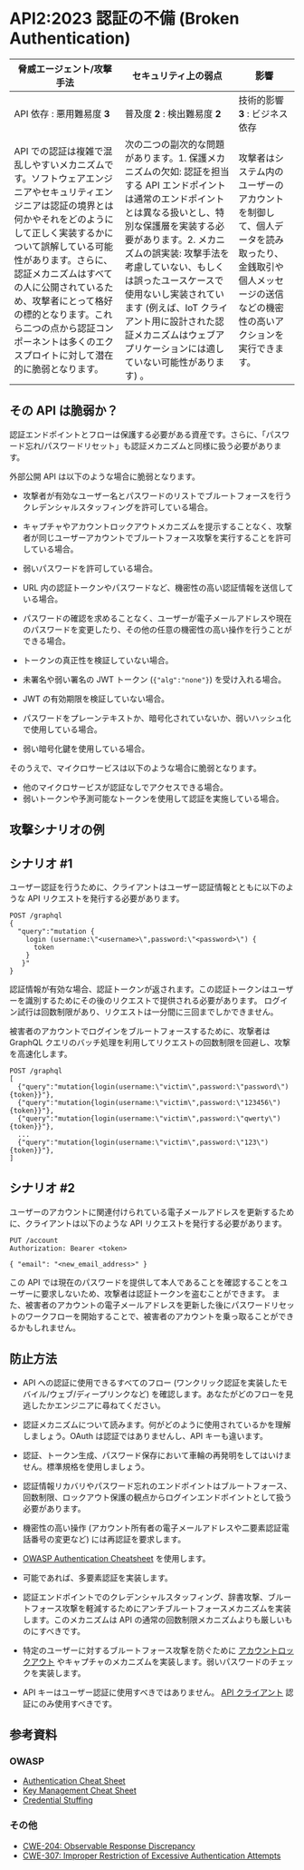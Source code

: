 API2:2023 認証の不備 (Broken Authentication)
============================================

| 脅威エージェント/攻撃手法 | セキュリティ上の弱点 | 影響 |
| - | - | - |
| API 依存 : 悪用難易度 **3** | 普及度 **2** : 検出難易度 **2** | 技術的影響 **3** : ビジネス依存 |
| API での認証は複雑で混乱しやすいメカニズムです。ソフトウェアエンジニアやセキュリティエンジニアは認証の境界とは何かやそれをどのようにして正しく実装するかについて誤解している可能性があります。さらに、認証メカニズムはすべての人に公開されているため、攻撃者にとって格好の標的となります。これら二つの点から認証コンポーネントは多くのエクスプロイトに対して潜在的に脆弱となります。 | 次の二つの副次的な問題があります。1. 保護メカニズムの欠如: 認証を担当する API エンドポイントは通常のエンドポイントとは異なる扱いとし、特別な保護層を実装する必要があります。2. メカニズムの誤実装: 攻撃手法を考慮していない、もしくは誤ったユースケースで使用ないし実装されています (例えば、IoT クライアント用に設計された認証メカニズムはウェブアプリケーションには適していない可能性があります) 。 | 攻撃者はシステム内のユーザーのアカウントを制御して、個人データを読み取ったり、金銭取引や個人メッセージの送信などの機密性の高いアクションを実行できます。 |

## その API は脆弱か？

認証エンドポイントとフローは保護する必要がある資産です。さらに、「パスワード忘れ/パスワードリセット」も認証メカニズムと同様に扱う必要があります。


外部公開 API は以下のような場合に脆弱となります。

* 攻撃者が有効なユーザー名とパスワードのリストでブルートフォースを行うクレデンシャルスタッフィングを許可している場合。

* キャプチャやアカウントロックアウトメカニズムを提示することなく、攻撃者が同じユーザーアカウントでブルートフォース攻撃を実行することを許可している場合。

* 弱いパスワードを許可している場合。
* URL 内の認証トークンやパスワードなど、機密性の高い認証情報を送信している場合。

* パスワードの確認を求めることなく、ユーザーが電子メールアドレスや現在のパスワードを変更したり、その他の任意の機密性の高い操作を行うことができる場合。

* トークンの真正性を検証していない場合。
* 未署名や弱い署名の JWT トークン (`{"alg":"none"}`) を受け入れる場合。
* JWT の有効期限を検証していない場合。
* パスワードをプレーンテキストか、暗号化されていないか、弱いハッシュ化で使用している場合。
* 弱い暗号化鍵を使用している場合。

そのうえで、マイクロサービスは以下のような場合に脆弱となります。

* 他のマイクロサービスが認証なしでアクセスできる場合。
* 弱いトークンや予測可能なトークンを使用して認証を実施している場合。

## 攻撃シナリオの例

## シナリオ #1

ユーザー認証を行うために、クライアントはユーザー認証情報とともに以下のような API リクエストを発行する必要があります。


```
POST /graphql
{
  "query":"mutation {
    login (username:\"<username>\",password:\"<password>\") {
      token
    }
   }"
}
```

認証情報が有効な場合、認証トークンが返されます。この認証トークンはユーザーを識別するためにその後のリクエストで提供される必要があります。
ログイン試行は回数制限があり、リクエストは一分間に三回までしかできません。



被害者のアカウントでログインをブルートフォースするために、攻撃者は GraphQL クエリのバッチ処理を利用してリクエストの回数制限を回避し、攻撃を高速化します。


```
POST /graphql
[
  {"query":"mutation{login(username:\"victim\",password:\"password\"){token}}"},
  {"query":"mutation{login(username:\"victim\",password:\"123456\"){token}}"},
  {"query":"mutation{login(username:\"victim\",password:\"qwerty\"){token}}"},
  ...
  {"query":"mutation{login(username:\"victim\",password:\"123\"){token}}"},
]
```

## シナリオ #2

ユーザーのアカウントに関連付けられている電子メールアドレスを更新するために、クライアントは以下のような API リクエストを発行する必要があります。


```
PUT /account
Authorization: Bearer <token>

{ "email": "<new_email_address>" }
```

この API では現在のパスワードを提供して本人であることを確認することをユーザーに要求しないため、攻撃者は認証トークンを盗むことができます。
また、被害者のアカウントの電子メールアドレスを更新した後にパスワードリセットのワークフローを開始することで、被害者のアカウントを乗っ取ることができるかもしれません。




## 防止方法

* API への認証に使用できるすべてのフロー (ワンクリック認証を実装したモバイル/ウェブ/ディープリンクなど) を確認します。あなたがどのフローを見逃したかエンジニアに尋ねてください。


* 認証メカニズムについて読みます。何がどのように使用されているかを理解しましょう。OAuth は認証ではありませんし、API キーも違います。

* 認証、トークン生成、パスワード保存において車輪の再発明をしてはいけません。標準規格を使用しましょう。

* 認証情報リカバリやパスワード忘れのエンドポイントはブルートフォース、回数制限、ロックアウト保護の観点からログインエンドポイントとして扱う必要があります。

* 機密性の高い操作 (アカウント所有者の電子メールアドレスや二要素認証電話番号の変更など) には再認証を要求します。

* [OWASP Authentication Cheatsheet][1] を使用します。
* 可能であれば、多要素認証を実装します。
* 認証エンドポイントでのクレデンシャルスタッフィング、辞書攻撃、ブルートフォース攻撃を軽減するためにアンチブルートフォースメカニズムを実装します。このメカニズムは API の通常の回数制限メカニズムよりも厳しいものにすべきです。



* 特定のユーザーに対するブルートフォース攻撃を防ぐために [アカウントロックアウト][2] やキャプチャのメカニズムを実装します。弱いパスワードのチェックを実装します。

* API キーはユーザー認証に使用すべきではありません。 [API クライアント][3] 認証にのみ使用すべきです。


## 参考資料

### OWASP

* [Authentication Cheat Sheet][1]
* [Key Management Cheat Sheet][4]
* [Credential Stuffing][5]

### その他

* [CWE-204: Observable Response Discrepancy][6]
* [CWE-307: Improper Restriction of Excessive Authentication Attempts][7]

[1]: https://cheatsheetseries.owasp.org/cheatsheets/Authentication_Cheat_Sheet.html
[2]: https://owasp.org/www-project-web-security-testing-guide/latest/4-Web_Application_Security_Testing/04-Authentication_Testing/03-Testing_for_Weak_Lock_Out_Mechanism(OTG-AUTHN-003)
[3]: https://cloud.google.com/endpoints/docs/openapi/when-why-api-key
[4]: https://cheatsheetseries.owasp.org/cheatsheets/Key_Management_Cheat_Sheet.html
[5]: https://owasp.org/www-community/attacks/Credential_stuffing
[6]: https://cwe.mitre.org/data/definitions/204.html
[7]: https://cwe.mitre.org/data/definitions/307.html
